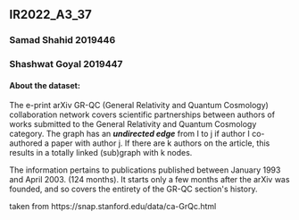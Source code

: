 ## IR2022_A3_37

### Samad Shahid 2019446
### Shashwat Goyal 2019447

#### About the dataset:
The e-print arXiv GR-QC (General Relativity and Quantum Cosmology) collaboration network covers scientific partnerships between authors of works submitted to the General Relativity and Quantum Cosmology category. The graph has an ***undirected edge*** from I to j if author I co-authored a paper with author j. If there are k authors on the article, this results in a totally linked (sub)graph with k nodes.

The information pertains to publications published between January 1993 and April 2003. (124 months). It starts only a few months after the arXiv was founded, and so covers the entirety of the GR-QC section's history.
<p>taken from https://snap.stanford.edu/data/ca-GrQc.html</p>
